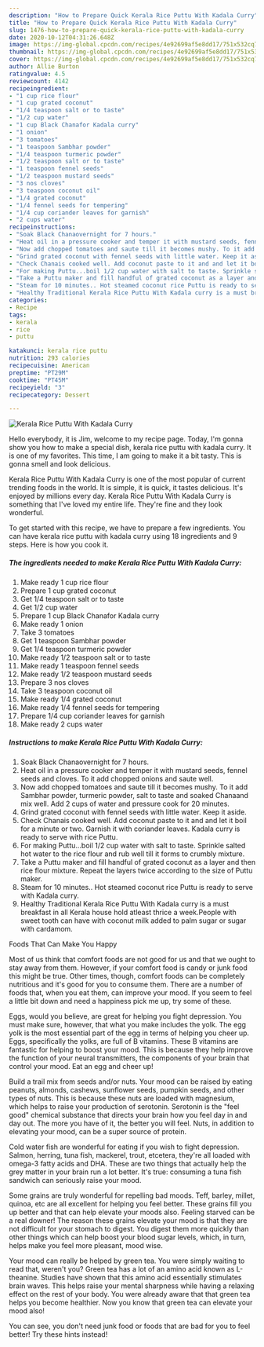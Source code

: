 ```yaml
---
description: "How to Prepare Quick Kerala Rice Puttu With Kadala Curry"
title: "How to Prepare Quick Kerala Rice Puttu With Kadala Curry"
slug: 1476-how-to-prepare-quick-kerala-rice-puttu-with-kadala-curry
date: 2020-10-12T04:31:26.648Z
image: https://img-global.cpcdn.com/recipes/4e92699af5e8dd17/751x532cq70/kerala-rice-puttu-with-kadala-curry-recipe-main-photo.jpg
thumbnail: https://img-global.cpcdn.com/recipes/4e92699af5e8dd17/751x532cq70/kerala-rice-puttu-with-kadala-curry-recipe-main-photo.jpg
cover: https://img-global.cpcdn.com/recipes/4e92699af5e8dd17/751x532cq70/kerala-rice-puttu-with-kadala-curry-recipe-main-photo.jpg
author: Allie Burton
ratingvalue: 4.5
reviewcount: 4142
recipeingredient:
- "1 cup rice flour"
- "1 cup grated coconut"
- "1/4 teaspoon salt or to taste"
- "1/2 cup water"
- "1 cup Black Chanafor Kadala curry"
- "1 onion"
- "3 tomatoes"
- "1 teaspoon Sambhar powder"
- "1/4 teaspoon turmeric powder"
- "1/2 teaspoon salt or to taste"
- "1 teaspoon fennel seeds"
- "1/2 teaspoon mustard seeds"
- "3 nos cloves"
- "3 teaspoon coconut oil"
- "1/4 grated coconut"
- "1/4 fennel seeds for tempering"
- "1/4 cup coriander leaves for garnish"
- "2 cups water"
recipeinstructions:
- "Soak Black Chanaovernight for 7 hours."
- "Heat oil in a pressure cooker and temper it with mustard seeds, fennel seeds and cloves. To it add chopped onions and saute well."
- "Now add chopped tomatoes and saute till it becomes mushy. To it add Sambhar powder, turmeric powder, salt to taste and soaked Chanaand mix well. Add 2 cups of water and pressure cook for 20 minutes."
- "Grind grated coconut with fennel seeds with little water. Keep it aside."
- "Check Chanais cooked well. Add coconut paste to it and and let it boil for a minute or two. Garnish it with coriander leaves. Kadala curry is ready to serve with rice Puttu."
- "For making Puttu...boil 1/2 cup water with salt to taste. Sprinkle salted hot water to the rice flour and rub well till it forms to crumbly mixture."
- "Take a Puttu maker and fill handful of grated coconut as a layer and then rice flour mixture. Repeat the layers twice according to the size of Puttu maker."
- "Steam for 10 minutes.. Hot steamed coconut rice Puttu is ready to serve with Kadala curry."
- "Healthy Traditional Kerala Rice Puttu With Kadala curry is a must breakfast in all Kerala house hold atleast thrice a week.People with sweet tooth can have with coconut milk added to palm sugar or sugar with cardamom."
categories:
- Recipe
tags:
- kerala
- rice
- puttu

katakunci: kerala rice puttu 
nutrition: 293 calories
recipecuisine: American
preptime: "PT29M"
cooktime: "PT45M"
recipeyield: "3"
recipecategory: Dessert

---
```



![Kerala Rice Puttu With Kadala Curry](https://img-global.cpcdn.com/recipes/4e92699af5e8dd17/751x532cq70/kerala-rice-puttu-with-kadala-curry-recipe-main-photo.jpg)

Hello everybody, it is Jim, welcome to my recipe page. Today, I'm gonna show you how to make a special dish, kerala rice puttu with kadala curry. It is one of my favorites. This time, I am going to make it a bit tasty. This is gonna smell and look delicious.



Kerala Rice Puttu With Kadala Curry is one of the most popular of current trending foods in the world. It is simple, it is quick, it tastes delicious. It's enjoyed by millions every day. Kerala Rice Puttu With Kadala Curry is something that I've loved my entire life. They're fine and they look wonderful.


To get started with this recipe, we have to prepare a few ingredients. You can have kerala rice puttu with kadala curry using 18 ingredients and 9 steps. Here is how you cook it.

<!--inarticleads1-->

##### The ingredients needed to make Kerala Rice Puttu With Kadala Curry:

1. Make ready 1 cup rice flour
1. Prepare 1 cup grated coconut
1. Get 1/4 teaspoon salt or to taste
1. Get 1/2 cup water
1. Prepare 1 cup Black Chanafor Kadala curry
1. Make ready 1 onion
1. Take 3 tomatoes
1. Get 1 teaspoon Sambhar powder
1. Get 1/4 teaspoon turmeric powder
1. Make ready 1/2 teaspoon salt or to taste
1. Make ready 1 teaspoon fennel seeds
1. Make ready 1/2 teaspoon mustard seeds
1. Prepare 3 nos cloves
1. Take 3 teaspoon coconut oil
1. Make ready 1/4 grated coconut
1. Make ready 1/4 fennel seeds for tempering
1. Prepare 1/4 cup coriander leaves for garnish
1. Make ready 2 cups water




<!--inarticleads2-->

##### Instructions to make Kerala Rice Puttu With Kadala Curry:

1. Soak Black Chanaovernight for 7 hours.
1. Heat oil in a pressure cooker and temper it with mustard seeds, fennel seeds and cloves. To it add chopped onions and saute well.
1. Now add chopped tomatoes and saute till it becomes mushy. To it add Sambhar powder, turmeric powder, salt to taste and soaked Chanaand mix well. Add 2 cups of water and pressure cook for 20 minutes.
1. Grind grated coconut with fennel seeds with little water. Keep it aside.
1. Check Chanais cooked well. Add coconut paste to it and and let it boil for a minute or two. Garnish it with coriander leaves. Kadala curry is ready to serve with rice Puttu.
1. For making Puttu...boil 1/2 cup water with salt to taste. Sprinkle salted hot water to the rice flour and rub well till it forms to crumbly mixture.
1. Take a Puttu maker and fill handful of grated coconut as a layer and then rice flour mixture. Repeat the layers twice according to the size of Puttu maker.
1. Steam for 10 minutes.. Hot steamed coconut rice Puttu is ready to serve with Kadala curry.
1. Healthy Traditional Kerala Rice Puttu With Kadala curry is a must breakfast in all Kerala house hold atleast thrice a week.People with sweet tooth can have with coconut milk added to palm sugar or sugar with cardamom.




Foods That Can Make You Happy


Most of us think that comfort foods are not good for us and that we ought to stay away from them. However, if your comfort food is candy or junk food this might be true. Other times, though, comfort foods can be completely nutritious and it's good for you to consume them. There are a number of foods that, when you eat them, can improve your mood. If you seem to feel a little bit down and need a happiness pick me up, try some of these.

Eggs, would you believe, are great for helping you fight depression. You must make sure, however, that what you make includes the yolk. The egg yolk is the most essential part of the egg in terms of helping you cheer up. Eggs, specifically the yolks, are full of B vitamins. These B vitamins are fantastic for helping to boost your mood. This is because they help improve the function of your neural transmitters, the components of your brain that control your mood. Eat an egg and cheer up!

Build a trail mix from seeds and/or nuts. Your mood can be raised by eating peanuts, almonds, cashews, sunflower seeds, pumpkin seeds, and other types of nuts. This is because these nuts are loaded with magnesium, which helps to raise your production of serotonin. Serotonin is the "feel good" chemical substance that directs your brain how you feel day in and day out. The more you have of it, the better you will feel. Nuts, in addition to elevating your mood, can be a super source of protein.

Cold water fish are wonderful for eating if you wish to fight depression. Salmon, herring, tuna fish, mackerel, trout, etcetera, they're all loaded with omega-3 fatty acids and DHA. These are two things that actually help the grey matter in your brain run a lot better. It's true: consuming a tuna fish sandwich can seriously raise your mood. 

Some grains are truly wonderful for repelling bad moods. Teff, barley, millet, quinoa, etc are all excellent for helping you feel better. These grains fill you up better and that can help elevate your moods also. Feeling starved can be a real downer! The reason these grains elevate your mood is that they are not difficult for your stomach to digest. You digest them more quickly than other things which can help boost your blood sugar levels, which, in turn, helps make you feel more pleasant, mood wise.

Your mood can really be helped by green tea. You were simply waiting to read that, weren't you? Green tea has a lot of an amino acid known as L-theanine. Studies have shown that this amino acid essentially stimulates brain waves. This helps raise your mental sharpness while having a relaxing effect on the rest of your body. You were already aware that that green tea helps you become healthier. Now you know that green tea can elevate your mood also!

You can see, you don't need junk food or foods that are bad for you to feel better! Try  these hints  instead!

